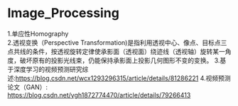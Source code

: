 # Image_Processing
1.单应性Homography  
2.透视变换（Perspective Transformation)是指利用透视中心、像点、目标点三点共线的条件，按透视旋转定律使承影面（透视面）绕迹线（透视轴）旋转某一角度，破坏原有的投影光线束，仍能保持承影面上投影几何图形不变的变换。
3.基于深度学习的视频预测研究综述:https://blog.csdn.net/wcx1293296315/article/details/81286221
4.视频预测论文（GAN）: https://blog.csdn.net/ygh1872774470/article/details/79266413
